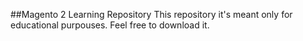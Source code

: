 ##Magento 2 Learning Repository
This repository it's meant only for educational purpouses.
Feel free to download it.
